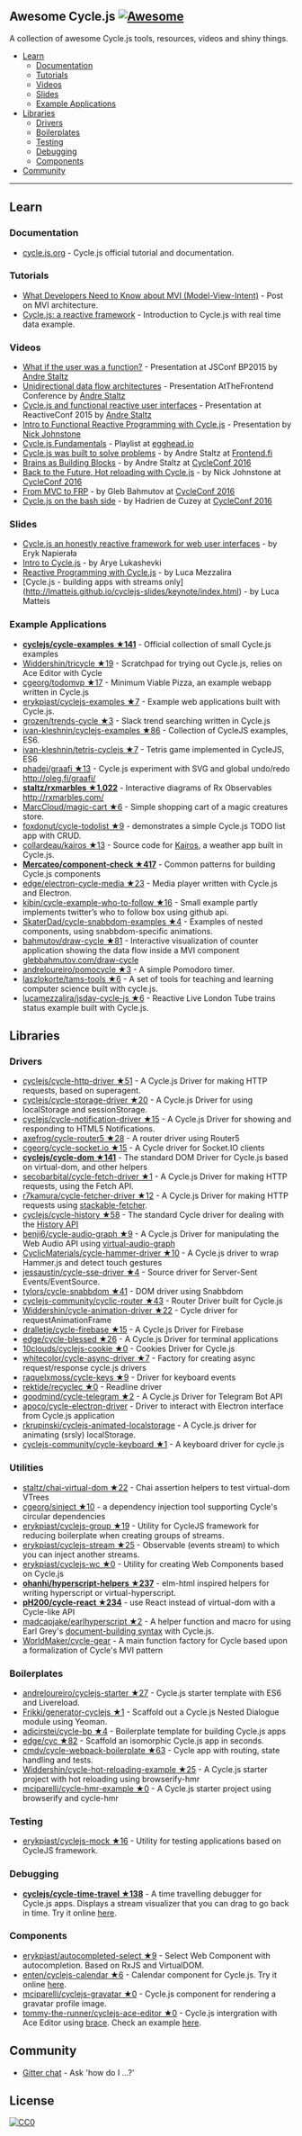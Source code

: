 ## Awesome Cycle.js [![Awesome](https://cdn.rawgit.com/sindresorhus/awesome/d7305f38d29fed78fa85652e3a63e154dd8e8829/media/badge.svg)](https://github.com/sindresorhus/awesome)

A collection of awesome Cycle.js tools, resources, videos and shiny things.

- [Learn](#learn)
  - [Documentation](#documentation)
  - [Tutorials](#tutorials)
  - [Videos](#videos)
  - [Slides](#slides)
  - [Example Applications](#example-applications)
- [Libraries](#libraries)
  - [Drivers](#drivers)
  - [Boilerplates](#boilerplates)
  - [Testing](#testing)
  - [Debugging](#debugging)
  - [Components](#components)
- [Community](#community)

---
## Learn

### Documentation

* [cycle.js.org](http://cycle.js.org/) - Cycle.js official tutorial and documentation.

### Tutorials

* [What Developers Need to Know about MVI (Model-View-Intent)](http://thenewstack.io/developers-need-know-mvi-model-view-intent/) - Post on MVI architecture.
* [Cycle.js: a reactive framework](https://lucamezzalira.com/2016/05/23/cycle-js-a-reactive-framework/) - Introduction to Cycle.js with real time data example.

### Videos

* [What if the user was a function?](https://www.youtube.com/watch?v=1zj7M1LnJV4) - Presentation at JSConf BP2015 by [Andre Staltz](https://twitter.com/andrestaltz)
* [Unidirectional data flow architectures](https://vimeo.com/168652278) - Presentation AtTheFrontend Conference by [Andre Staltz](https://twitter.com/andrestaltz)
* [Cycle.js and functional reactive user interfaces](https://www.youtube.com/watch?v=uNZnftSksYg) - Presentation at ReactiveConf 2015 by [Andre Staltz](http://twitter.com/andrestaltz)
* [Intro to Functional Reactive Programming with Cycle.js](https://www.youtube.com/watch?v=6_ETUyh0tns) - Presentation by [Nick Johnstone](https://twitter.com/widdnz)
* [Cycle.js Fundamentals](https://egghead.io/series/cycle-js-fundamentals) - Playlist at [egghead.io](https://egghead.io)
* [Cycle.js was built to solve problems](https://www.youtube.com/watch?v=Rj8ZTRVka4E) - by Andre Staltz at [Frontend.fi](http://frontend.fi/)
* [Brains as Building Blocks](https://www.youtube.com/watch?v=1ToJ7cxb1R8) - by Andre Staltz at [CycleConf 2016](http://cycleconf.com/)
* [Back to the Future, Hot reloading with Cycle.js](https://www.youtube.com/watch?v=rbrnyC5fXMM) - by Nick Johnstone at [CycleConf 2016](http://cycleconf.com/)
* [From MVC to FRP](https://www.youtube.com/watch?v=-PCq4pXaDZw) - by Gleb Bahmutov at [CycleConf 2016](http://cycleconf.com/)
* [Cycle.js on the bash side](https://www.youtube.com/watch?v=Rx5N99TQ52g) - by Hadrien de Cuzey at [CycleConf 2016](http://cycleconf.com/)

### Slides

* [Cycle.js an honestly reactive framework for web user interfaces](http://slides.com/erykpiast/cycle) - by Eryk Napierała
* [Intro to Cycle.js](http://www.slideshare.net/aryelukashevski/cyclejs-introduction) - by Arye Lukashevki
* [Reactive Programming with Cycle.js](http://www.slideshare.net/flashplatform/reactive-programming-with-cyclejs) - by Luca Mezzalira
* [Cycle.js - building apps with streams only] (http://lmatteis.github.io/cyclejs-slides/keynote/index.html) - by Luca Matteis

### Example Applications

* [**cyclejs/cycle-examples ★141**](https://github.com/cyclejs/examples) - Official collection of small Cycle.js examples
* [Widdershin/tricycle ★19](https://github.com/Widdershin/tricycle) - Scratchpad for trying out Cycle.js, relies on Ace Editor with Cycle
* [cgeorg/todomvp ★17](https://github.com/cgeorg/todomvp) - Minimum Viable Pizza, an example webapp written in Cycle.js
* [erykpiast/cyclejs-examples ★7](https://github.com/erykpiast/cyclejs-examples) - Example web applications built with Cycle.js.
* [grozen/trends-cycle ★3](https://github.com/grozen/trends-cycle) - Slack trend searching written in Cycle.js
* [ivan-kleshnin/cyclejs-examples ★86](https://github.com/ivan-kleshnin/cyclejs-examples) - Collection of CycleJS examples, ES6.
* [ivan-kleshnin/tetris-cyclejs ★7](https://github.com/ivan-kleshnin/tetris-game) - Tetris game implemented in CycleJS, ES6
* [phadej/graafi ★13](https://github.com/phadej/graafi) - Cycle.js experiment with SVG and global undo/redo
http://oleg.fi/graafi/
* [**staltz/rxmarbles ★1,022**](https://github.com/staltz/rxmarbles) - Interactive diagrams of Rx Observables http://rxmarbles.com/
* [MarcCloud/magic-cart ★6](https://github.com/MarcCloud/magic-cart) - Simple shopping cart of a magic creatures store.
* [foxdonut/cycle-todolist ★9](https://github.com/foxdonut/cycle-todolist) - demonstrates a simple Cycle.js TODO list app with CRUD.
* [collardeau/kairos ★13](https://github.com/collardeau/kairos) - Source code for [Kairos](http://my-kairos.herokuapp.com/), a weather app built in Cycle.js.
* [**Mercateo/component-check ★417**](https://github.com/Mercateo/component-check) - Common patterns for building Cycle.js components
* [edge/electron-cycle-media ★23](https://github.com/edge/electron-cycle-media) - Media player written with Cycle.js and Electron.
* [kibin/cycle-example-who-to-follow ★16](https://github.com/kibin/cycle-example-who-to-follow) - Small example partly implements twitter’s who to follow box using github api.
* [SkaterDad/cycle-snabbdom-examples ★4](https://github.com/SkaterDad/cycle-snabbdom-examples) - Examples of nested components, using snabbdom-specific animations.
* [bahmutov/draw-cycle ★81](https://github.com/bahmutov/draw-cycle) - Interactive visualization of counter application showing the data flow inside a MVI component [glebbahmutov.com/draw-cycle](https://glebbahmutov.com/draw-cycle/)
* [andreloureiro/pomocycle ★3](https://github.com/andreloureiro/pomocycle) - A simple Pomodoro timer.
* [laszlokorte/tams-tools ★6](https://github.com/laszlokorte/tams-tools) - A set of tools for teaching and learning computer science built with cycle.js.
* [lucamezzalira/jsday-cycle-js ★6](https://github.com/lucamezzalira/jsday-cycle-js) - Reactive Live London Tube trains status example built with Cycle.js.


## Libraries

### Drivers

* [cyclejs/cycle-http-driver ★51](https://github.com/cyclejs/http) - A Cycle.js Driver for making HTTP requests, based on superagent.
* [cyclejs/cycle-storage-driver ★20](https://github.com/cyclejs/cycle-storage-driver) - A Cycle.js Driver for using localStorage and sessionStorage.
* [cyclejs/cycle-notification-driver ★15](https://github.com/cyclejs/cycle-notification-driver) - A Cycle.js Driver for showing and responding to HTML5 Notifications.
* [axefrog/cycle-router5 ★28](https://github.com/axefrog/cycle-router5) - A router driver using Router5
* [cgeorg/cycle-socket.io ★15](https://github.com/cgeorg/cycle-socket.io) - A Cycle driver for Socket.IO clients
* [**cyclejs/cycle-dom ★141**](https://github.com/cyclejs/dom) - The standard DOM Driver for Cycle.js based on virtual-dom, and other helpers
* [secobarbital/cycle-fetch-driver ★1](https://github.com/secobarbital/cycle-fetch-driver) - A Cycle.js Driver for making HTTP requests, using the Fetch API.
* [r7kamura/cycle-fetcher-driver ★12](https://github.com/r7kamura/cycle-fetcher-driver) - A Cycle.js Driver for making HTTP requests using [stackable-fetcher](https://github.com/r7kamura/stackable-fetcher).
* [cyclejs/cycle-history ★58](https://github.com/cyclejs/history) - The standard Cycle driver for dealing with the [History API](https://developer.mozilla.org/en-US/docs/Web/API/History_API)
* [benji6/cycle-audio-graph ★9](https://github.com/benji6/cycle-audio-graph) - A Cycle.js Driver for manipulating the Web Audio API using [virtual-audio-graph](https://github.com/benji6/virtual-audio-graph)
* [CyclicMaterials/cycle-hammer-driver ★10](https://github.com/CyclicMaterials/cycle-hammer-driver) - A Cycle.js driver to wrap Hammer.js and detect touch gestures
* [jessaustin/cycle-sse-driver ★4](https://github.com/jessaustin/cycle-sse-driver) - Source driver for Server-Sent Events/EventSource.
* [tylors/cycle-snabbdom ★41](https://github.com/TylorS/cycle-snabbdom) - DOM driver using Snabbdom
* [cyclejs-community/cyclic-router ★43](https://github.com/cyclejs-community/cyclic-router) - Router Driver built for Cycle.js
* [Widdershin/cycle-animation-driver ★22](https://github.com/Widdershin/cycle-animation-driver) - Cycle driver for requestAnimationFrame
* [dralletje/cycle-firebase ★15](https://github.com/dralletje/cycle-firebase) - A Cycle.js Driver for Firebase
* [edge/cycle-blessed ★26](https://github.com/edge/cycle-blessed) - A Cycle.js Driver for terminal applications
* [10clouds/cyclejs-cookie ★0](https://github.com/10clouds/cyclejs-cookie) - Cookies Driver for Cycle.js
* [whitecolor/cycle-async-driver ★7](https://github.com/whitecolor/cycle-async-driver) - Factory for creating async request/response cycle.js drivers
* [raquelxmoss/cycle-keys ★9](https://github.com/raquelxmoss/cycle-keys) - Driver for keyboard events
* [rektide/recyclec ★0](https://github.com/rektide/recyclec) - Readline driver
* [goodmind/cycle-telegram ★2](https://github.com/goodmind/cycle-telegram) - A Cycle.js Driver for Telegram Bot API
* [apoco/cycle-electron-driver](https://github.com/apoco/cycle-electron-driver) - Driver to interact with Electron interface from Cycle.js application
* [rkrupinski/cyclejs-animated-localstorage](https://github.com/rkrupinski/cyclejs-animated-localstorage) - A Cycle.js driver for animating (srsly) localStorage.
* [cyclejs-community/cycle-keyboard ★1](https://github.com/cyclejs-community/cycle-keyboard) - A keyboard driver for cycle.js

### Utilities

* [staltz/chai-virtual-dom ★22](https://github.com/staltz/chai-virtual-dom) - Chai assertion helpers to test virtual-dom VTrees
* [cgeorg/sinject ★10](https://github.com/cgeorg/sinject) - a dependency injection tool supporting Cycle's circular dependencies
* [erykpiast/cyclejs-group ★19](https://github.com/erykpiast/cyclejs-group) - Utility for CycleJS framework for reducing boilerplate when creating groups of streams.
* [erykpiast/cyclejs-stream ★25](https://github.com/cyclejs/rx-injectable-observable) - Observable (events stream) to which you can inject another streams.
* [erykpiast/cyclejs-wc ★0](https://github.com/erykpiast/cyclejs-wc) - Utility for creating Web Components based on Cycle.js
* [**ohanhi/hyperscript-helpers ★237**](https://github.com/ohanhi/hyperscript-helpers) - elm-html inspired helpers for writing hyperscript or virtual-hyperscript.
* [**pH200/cycle-react ★234**](https://github.com/pH200/cycle-react) - use React instead of virtual-dom with a Cycle-like API
* [madcapjake/earlhyperscript ★2](https://github.com/MadcapJake/earl-hyperscript) - A helper function and macro for using Earl Grey's [document-building syntax](https://breuleux.github.io/earl-grey/doc.html#documentbuildingsyntax) with Cycle.js.
* [WorldMaker/cycle-gear](https://github.com/WorldMaker/cycle-gear) - A main function factory for Cycle based upon a formalization of Cycle's MVI pattern

### Boilerplates

* [andreloureiro/cyclejs-starter ★27](https://github.com/andreloureiro/cyclejs-starter) - Cycle.js starter template with ES6 and Livereload.
* [Frikki/generator-cyclejs ★1](https://github.com/Frikki/generator-cyclejs) - Scaffold out a Cycle.js Nested Dialogue module using Yeoman.
* [adicirstei/cycle-bp ★4](https://github.com/adicirstei/cycle-bp) - Boilerplate template for building Cycle.js apps
* [edge/cyc ★82](https://github.com/edge/cyc) - Scaffold an isomorphic Cycle.js app in seconds.
* [cmdv/cycle-webpack-boilerplate ★63](https://github.com/Cmdv/cycle-webpack-boilerplate) - Cycle app with routing, state handling and tests.
* [Widdershin/cycle-hot-reloading-example ★25](https://github.com/Widdershin/cycle-hot-reloading-example) - A Cycle.js starter project with hot reloading using browserify-hmr
* [mciparelli/cycle-hmr-example ★0](https://github.com/mciparelli/cycle-hmr-example) - A Cycle.js starter project using browserify and cycle-hmr

### Testing

* [erykpiast/cyclejs-mock ★16](https://github.com/erykpiast/cyclejs-mock) - Utility for testing applications based on CycleJS framework.

### Debugging

* [**cyclejs/cycle-time-travel ★138**](https://github.com/cyclejs/cycle-time-travel) - A time travelling debugger for Cycle.js apps. Displays a stream visualizer that you can drag to go back in time. Try it online [here](http://cycle.js.org/cycle-time-travel/).

### Components

* [erykpiast/autocompleted-select ★9](https://github.com/erykpiast/autocompleted-select) - Select Web Component with autocompletion. Based on RxJS and VirtualDOM.
* [enten/cyclejs-calendar ★6](https://github.com/enten/cyclejs-calendar) - Calendar component for Cycle.js. Try it online [here](http://enten.github.io/cyclejs-calendar/example).
* [mciparelli/cyclejs-gravatar ★0](https://github.com/mciparelli/cyclejs-gravatar) - Cycle.js component for rendering a gravatar profile image.
* [tommy-the-runner/cyclejs-ace-editor ★0](https://github.com/tommy-the-runner/cyclejs-ace-editor) - Cycle.js intergration with Ace Editor using [brace](https://github.com/thlorenz/brace). Check an example [here](https://tommy-the-runner.github.io/cyclejs-ace-editor/).

## Community

* [Gitter chat](https://gitter.im/cyclejs/cycle-core) - Ask 'how do I ...?'


## License

[![CC0](http://i.creativecommons.org/p/zero/1.0/88x31.png)](http://creativecommons.org/publicdomain/zero/1.0/)
